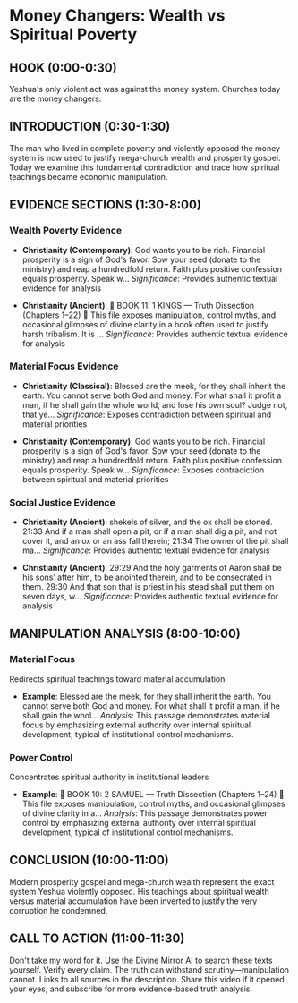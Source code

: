 
# Money Changers: Wealth vs Spiritual Poverty

## HOOK (0:00-0:30)
Yeshua's only violent act was against the money system. Churches today are the money changers.

## INTRODUCTION (0:30-1:30)
The man who lived in complete poverty and violently opposed the money system is now used to justify mega-church wealth and prosperity gospel. Today we examine this fundamental contradiction and trace how spiritual teachings became economic manipulation.

## EVIDENCE SECTIONS (1:30-8:00)

### Wealth Poverty Evidence
- **Christianity (Contemporary)**: God wants you to be rich. Financial prosperity is a sign of God's favor. Sow your seed (donate to the ministry) and reap a hundredfold return. Faith plus positive confession equals prosperity. Speak w...
  *Significance*: Provides authentic textual evidence for analysis

- **Christianity (Ancient)**: 📘 BOOK 11: 1 KINGS — Truth Dissection (Chapters 1–22) 📜 This file exposes manipulation, control myths, and occasional glimpses of divine clarity in a book often used to justify harsh tribalism. It is ...
  *Significance*: Provides authentic textual evidence for analysis


### Material Focus Evidence
- **Christianity (Classical)**: Blessed are the meek, for they shall inherit the earth. You cannot serve both God and money. For what shall it profit a man, if he shall gain the whole world, and lose his own soul? Judge not, that ye...
  *Significance*: Exposes contradiction between spiritual and material priorities

- **Christianity (Contemporary)**: God wants you to be rich. Financial prosperity is a sign of God's favor. Sow your seed (donate to the ministry) and reap a hundredfold return. Faith plus positive confession equals prosperity. Speak w...
  *Significance*: Exposes contradiction between spiritual and material priorities


### Social Justice Evidence
- **Christianity (Ancient)**: shekels of silver, and the ox shall be stoned. 21:33 And if a man shall open a pit, or if a man shall dig a pit, and not cover it, and an ox or an ass fall therein; 21:34 The owner of the pit shall ma...
  *Significance*: Provides authentic textual evidence for analysis

- **Christianity (Ancient)**: 29:29 And the holy garments of Aaron shall be his sons’ after him, to be anointed therein, and to be consecrated in them. 29:30 And that son that is priest in his stead shall put them on seven days, w...
  *Significance*: Provides authentic textual evidence for analysis


## MANIPULATION ANALYSIS (8:00-10:00)

### Material Focus
Redirects spiritual teachings toward material accumulation
- **Example**: Blessed are the meek, for they shall inherit the earth. You cannot serve both God and money. For what shall it profit a man, if he shall gain the whol...
  *Analysis*: This passage demonstrates material focus by emphasizing external authority over internal spiritual development, typical of institutional control mechanisms.


### Power Control
Concentrates spiritual authority in institutional leaders
- **Example**: 📘 BOOK 10: 2 SAMUEL — Truth Dissection (Chapters 1–24) 📜 This file exposes manipulation, control myths, and occasional glimpses of divine clarity in a...
  *Analysis*: This passage demonstrates power control by emphasizing external authority over internal spiritual development, typical of institutional control mechanisms.


## CONCLUSION (10:00-11:00)
Modern prosperity gospel and mega-church wealth represent the exact system Yeshua violently opposed. His teachings about spiritual wealth versus material accumulation have been inverted to justify the very corruption he condemned.

## CALL TO ACTION (11:00-11:30)
Don't take my word for it. Use the Divine Mirror AI to search these texts yourself. Verify every claim. The truth can withstand scrutiny—manipulation cannot. Links to all sources in the description. Share this video if it opened your eyes, and subscribe for more evidence-based truth analysis.
